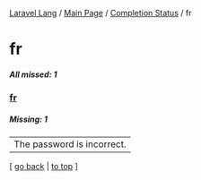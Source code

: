 [Laravel Lang](https://github.com/Laravel-Lang/lang) / [Main Page](../index.md) / [Completion Status](../status.md) / fr

# fr

##### All missed: 1


### [fr](https://github.com/Laravel-Lang/lang/blob/master/locales/fr/fr.json)

##### Missing: 1

<table >
<tr><td align="left" >
The password is incorrect.
</td>
</tr>

</table>


[ [go back](../status.md) | [to top](#) ]

